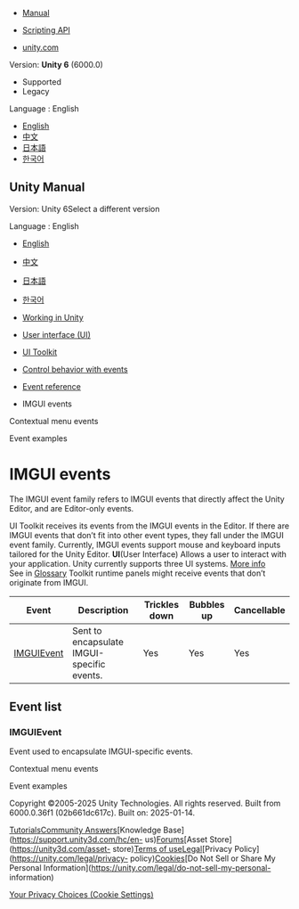 [](https://docs.unity3d.com)

  * [Manual](../Manual/index.html)
  * [Scripting API](../ScriptReference/index.html)

  * [unity.com](https://unity.com/)

Version: **Unity 6** (6000.0)

  * Supported
  * Legacy

Language : English

  * [English](/Manual/UIE-IMGUI-Events.html)
  * [中文](/cn/current/Manual/UIE-IMGUI-Events.html)
  * [日本語](/ja/current/Manual/UIE-IMGUI-Events.html)
  * [한국어](/kr/current/Manual/UIE-IMGUI-Events.html)

[](https://docs.unity3d.com)

## Unity Manual

Version: Unity 6Select a different version

Language : English

  * [English](/Manual/UIE-IMGUI-Events.html)
  * [中文](/cn/current/Manual/UIE-IMGUI-Events.html)
  * [日本語](/ja/current/Manual/UIE-IMGUI-Events.html)
  * [한국어](/kr/current/Manual/UIE-IMGUI-Events.html)

  * [Working in Unity](working-in-unity.html)
  * [User interface (UI)](UIToolkits.html)
  * [UI Toolkit](UIElements.html)
  * [Control behavior with events](UIE-Events.html)
  * [Event reference](UIE-Events-Reference.html)
  * IMGUI events

[](UIE-contextual-menus.html)

Contextual menu events

[](UIE-event-examples.html)

Event examples

# IMGUI events

The IMGUI event family refers to IMGUI events that directly affect the Unity
Editor, and are Editor-only events.

UI Toolkit receives its events from the IMGUI events in the Editor. If there
are IMGUI events that don’t fit into other event types, they fall under the
IMGUI event family. Currently, IMGUI events support mouse and keyboard inputs
tailored for the Unity Editor. **UI**(User Interface) Allows a user to
interact with your application. Unity currently supports three UI systems.
[More info](UI-system-compare.html)  
See in [Glossary](Glossary.html#UI) Toolkit runtime panels might receive
events that don’t originate from IMGUI.

**Event** | **Description** | **Trickles down** | **Bubbles up** | **Cancellable**  
---|---|---|---|---  
[IMGUIEvent](../ScriptReference/UIElements.IMGUIEvent.html) | Sent to encapsulate IMGUI-specific events. | Yes | Yes | Yes  
  
## Event list

### IMGUIEvent

Event used to encapsulate IMGUI-specific events.

[](UIE-contextual-menus.html)

Contextual menu events

[](UIE-event-examples.html)

Event examples

Copyright ©2005-2025 Unity Technologies. All rights reserved. Built from
6000.0.36f1 (02b661dc617c). Built on: 2025-01-14.

[Tutorials](https://learn.unity.com/)[Community
Answers](https://answers.unity3d.com)[Knowledge
Base](https://support.unity3d.com/hc/en-
us)[Forums](https://forum.unity3d.com)[Asset Store](https://unity3d.com/asset-
store)[Terms of
use](https://docs.unity3d.com/Manual/TermsOfUse.html)[Legal](https://unity.com/legal)[Privacy
Policy](https://unity.com/legal/privacy-
policy)[Cookies](https://unity.com/legal/cookie-policy)[Do Not Sell or Share
My Personal Information](https://unity.com/legal/do-not-sell-my-personal-
information)

[Your Privacy Choices (Cookie Settings)](javascript:void\(0\);)

